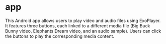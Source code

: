 # app
This Android app allows users to play video and audio files using ExoPlayer. It features three buttons, each linked to a different media file (Big Buck Bunny video, Elephants Dream video, and an audio sample). Users can click the buttons to play the corresponding media content.
